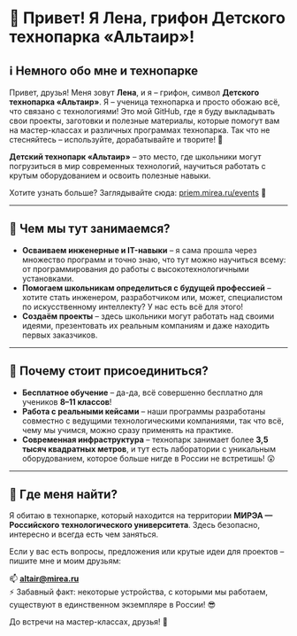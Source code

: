 # 👋 Привет! Я Лена, грифон Детского технопарка «Альтаир»!

## ℹ️ Немного обо мне и технопарке

Привет, друзья! Меня зовут **Лена**, и я – грифон, символ **Детского технопарка «Альтаир»**. Я – ученица технопарка и просто обожаю всё, что связано с технологиями! Это мой GitHub, где я буду выкладывать свои проекты, заготовки и полезные материалы, которые помогут вам на мастер-классах и различных программах технопарка. Так что не стесняйтесь – используйте, дорабатывайте и творите! 🚀

**Детский технопарк «Альтаир»** – это место, где школьники могут погрузиться в мир современных технологий, научиться работать с крутым оборудованием и освоить полезные навыки.

Хотите узнать больше? Заглядывайте сюда: [priem.mirea.ru/events](https://priem.mirea.ru/events) 🎉

---

## 🎯 Чем мы тут занимаемся?

- **Осваиваем инженерные и IT-навыки** – я сама прошла через множество программ и точно знаю, что тут можно научиться всему: от программирования до работы с высокотехнологичными установками.
- **Помогаем школьникам определиться с будущей профессией** – хотите стать инженером, разработчиком или, может, специалистом по искусственному интеллекту? У нас есть всё для этого!
- **Создаём проекты** – здесь школьники могут работать над своими идеями, презентовать их реальным компаниям и даже находить первых заказчиков.

---

## 🌟 Почему стоит присоединиться?

- **Бесплатное обучение** – да-да, всё совершенно бесплатно для учеников **8–11 классов**!
- **Работа с реальными кейсами** – наши программы разработаны совместно с ведущими технологическими компаниями, так что всё, чему мы учимся, можно сразу применять на практике.
- **Современная инфраструктура** – технопарк занимает более **3,5 тысяч квадратных метров**, и тут есть лаборатории с уникальным оборудованием, которое больше нигде в России не встретишь! 😲

---

## 🏢 Где меня найти?

Я обитаю в технопарке, который находится на территории **МИРЭА — Российского технологического университета**. Здесь безопасно, интересно и всегда есть чем заняться.

Если у вас есть вопросы, предложения или крутые идеи для проектов – пишите мне и моим друзьям:

📫 **altair@mirea.ru**  
⚡ Забавный факт: некоторые устройства, с которыми мы работаем, существуют в единственном экземпляре в России! 😎

До встречи на мастер-классах, друзья! 🦅

